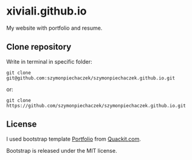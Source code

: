 # xiviali.github.io
My website with portfolio and resume.

## Clone repository
Write in terminal in specific folder:
````
git clone git@github.com:szymonpiechaczek/szymonpiechaczek.github.io.git
````
or:
````
git clone https://github.com/szymonpiechaczek/szymonpiechaczek.github.io.git
````

## License
I used bootstrap template
[Portfolio](https://www.quackit.com/html/templates/download/bootstrap/portfolio-2-column/index.html)
from
[Quackit.com](https://www.quackit.com/html/templates/simple_website_templates.cfm).

Bootstrap is released under the MIT license.
